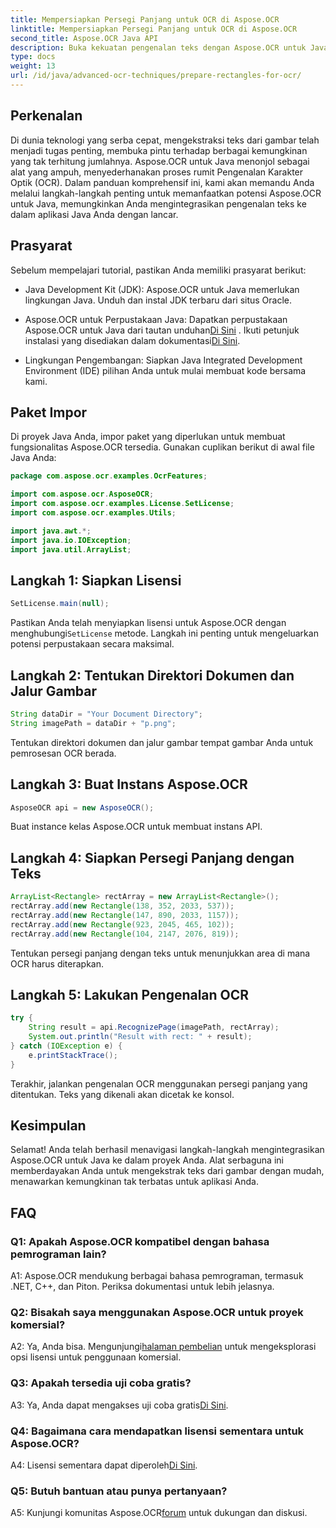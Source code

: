 ```yaml
---
title: Mempersiapkan Persegi Panjang untuk OCR di Aspose.OCR
linktitle: Mempersiapkan Persegi Panjang untuk OCR di Aspose.OCR
second_title: Aspose.OCR Java API
description: Buka kekuatan pengenalan teks dengan Aspose.OCR untuk Java. Ikuti panduan langkah demi langkah kami untuk integrasi yang lancar. Tingkatkan aplikasi Java Anda dengan kemampuan OCR yang efisien.
type: docs
weight: 13
url: /id/java/advanced-ocr-techniques/prepare-rectangles-for-ocr/
---
```

## Perkenalan

Di dunia teknologi yang serba cepat, mengekstraksi teks dari gambar telah menjadi tugas penting, membuka pintu terhadap berbagai kemungkinan yang tak terhitung jumlahnya. Aspose.OCR untuk Java menonjol sebagai alat yang ampuh, menyederhanakan proses rumit Pengenalan Karakter Optik (OCR). Dalam panduan komprehensif ini, kami akan memandu Anda melalui langkah-langkah penting untuk memanfaatkan potensi Aspose.OCR untuk Java, memungkinkan Anda mengintegrasikan pengenalan teks ke dalam aplikasi Java Anda dengan lancar.

## Prasyarat

Sebelum mempelajari tutorial, pastikan Anda memiliki prasyarat berikut:

- Java Development Kit (JDK): Aspose.OCR untuk Java memerlukan lingkungan Java. Unduh dan instal JDK terbaru dari situs Oracle.

-  Aspose.OCR untuk Perpustakaan Java: Dapatkan perpustakaan Aspose.OCR untuk Java dari tautan unduhan[Di Sini](https://releases.aspose.com/ocr/java/) . Ikuti petunjuk instalasi yang disediakan dalam dokumentasi[Di Sini](https://reference.aspose.com/ocr/java/).

- Lingkungan Pengembangan: Siapkan Java Integrated Development Environment (IDE) pilihan Anda untuk mulai membuat kode bersama kami.

## Paket Impor

Di proyek Java Anda, impor paket yang diperlukan untuk membuat fungsionalitas Aspose.OCR tersedia. Gunakan cuplikan berikut di awal file Java Anda:

```java
package com.aspose.ocr.examples.OcrFeatures;

import com.aspose.ocr.AsposeOCR;
import com.aspose.ocr.examples.License.SetLicense;
import com.aspose.ocr.examples.Utils;

import java.awt.*;
import java.io.IOException;
import java.util.ArrayList;
```

## Langkah 1: Siapkan Lisensi

```java
SetLicense.main(null);
```

 Pastikan Anda telah menyiapkan lisensi untuk Aspose.OCR dengan menghubungi`SetLicense` metode. Langkah ini penting untuk mengeluarkan potensi perpustakaan secara maksimal.

## Langkah 2: Tentukan Direktori Dokumen dan Jalur Gambar

```java
String dataDir = "Your Document Directory";
String imagePath = dataDir + "p.png";
```

Tentukan direktori dokumen dan jalur gambar tempat gambar Anda untuk pemrosesan OCR berada.

## Langkah 3: Buat Instans Aspose.OCR

```java
AsposeOCR api = new AsposeOCR();
```

Buat instance kelas Aspose.OCR untuk membuat instans API.

## Langkah 4: Siapkan Persegi Panjang dengan Teks

```java
ArrayList<Rectangle> rectArray = new ArrayList<Rectangle>();
rectArray.add(new Rectangle(138, 352, 2033, 537));
rectArray.add(new Rectangle(147, 890, 2033, 1157));
rectArray.add(new Rectangle(923, 2045, 465, 102));
rectArray.add(new Rectangle(104, 2147, 2076, 819));
```

Tentukan persegi panjang dengan teks untuk menunjukkan area di mana OCR harus diterapkan.

## Langkah 5: Lakukan Pengenalan OCR

```java
try {
    String result = api.RecognizePage(imagePath, rectArray);
    System.out.println("Result with rect: " + result);
} catch (IOException e) {
    e.printStackTrace();
}
```

Terakhir, jalankan pengenalan OCR menggunakan persegi panjang yang ditentukan. Teks yang dikenali akan dicetak ke konsol.

## Kesimpulan

Selamat! Anda telah berhasil menavigasi langkah-langkah mengintegrasikan Aspose.OCR untuk Java ke dalam proyek Anda. Alat serbaguna ini memberdayakan Anda untuk mengekstrak teks dari gambar dengan mudah, menawarkan kemungkinan tak terbatas untuk aplikasi Anda.

## FAQ

### Q1: Apakah Aspose.OCR kompatibel dengan bahasa pemrograman lain?

A1: Aspose.OCR mendukung berbagai bahasa pemrograman, termasuk .NET, C++, dan Piton. Periksa dokumentasi untuk lebih jelasnya.

### Q2: Bisakah saya menggunakan Aspose.OCR untuk proyek komersial?

A2: Ya, Anda bisa. Mengunjungi[halaman pembelian](https://purchase.aspose.com/buy) untuk mengeksplorasi opsi lisensi untuk penggunaan komersial.

### Q3: Apakah tersedia uji coba gratis?

 A3: Ya, Anda dapat mengakses uji coba gratis[Di Sini](https://releases.aspose.com/).

### Q4: Bagaimana cara mendapatkan lisensi sementara untuk Aspose.OCR?

 A4: Lisensi sementara dapat diperoleh[Di Sini](https://purchase.aspose.com/temporary-license/).

### Q5: Butuh bantuan atau punya pertanyaan?

 A5: Kunjungi komunitas Aspose.OCR[forum](https://forum.aspose.com/c/ocr/16) untuk dukungan dan diskusi.